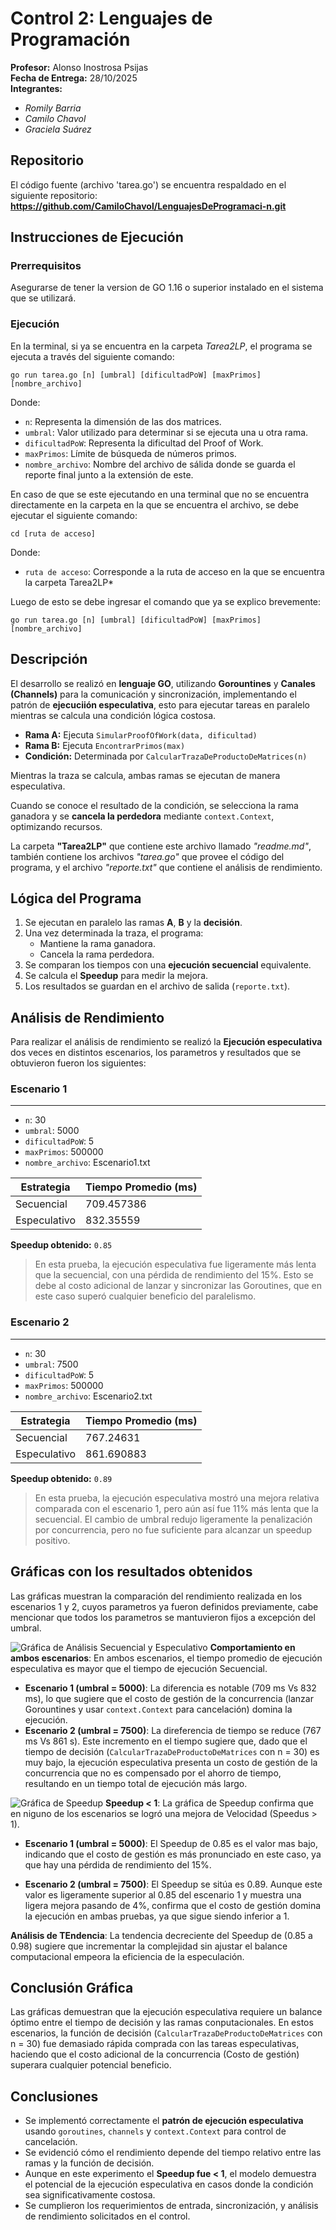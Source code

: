 # Control 2: Lenguajes de Programación

**Profesor:** Alonso Inostrosa Psijas  
**Fecha de Entrega:** 28/10/2025  
**Integrantes:**
- *Romily Barria*
- *Camilo Chavol*
- *Graciela Suárez*

## Repositorio
El código fuente (archivo 'tarea.go') se encuentra respaldado en el siguiente repositorio:  
**https://github.com/CamiloChavol/LenguajesDeProgramaci-n.git**


## Instrucciones de Ejecución

### Prerrequisitos 
Asegurarse de tener la version de GO 1.16 o superior instalado en el sistema que se utilizará.

### Ejecución

En la terminal, si ya se encuentra en la carpeta *Tarea2LP*, el programa se ejecuta a través del siguiente comando:    
``` 
go run tarea.go [n] [umbral] [dificultadPoW] [maxPrimos] [nombre_archivo]
```
Donde:
- `n`: Representa la dimensión de las dos matrices.  
- `umbral`: Valor utilizado para determinar si se ejecuta una u otra rama.  
- `dificultadPoW`: Representa la dificultad del Proof of Work.  
- `maxPrimos`: Límite de búsqueda de números primos.   
- `nombre_archivo`: Nombre del archivo de sálida donde se guarda el reporte final junto a la extensión de este.

En caso de que se este ejecutando en una terminal que no se encuentra directamente en la carpeta en la que se encuentra el archivo, se debe ejecutar el siguiente comando:  
``` 
cd [ruta de acceso]
```
Donde:
- `ruta de acceso`: Corresponde a la ruta de acceso en la que se encuentra la carpeta Tarea2LP*   

Luego de esto se debe ingresar el comando que ya se explico brevemente:  
``` 
go run tarea.go [n] [umbral] [dificultadPoW] [maxPrimos] [nombre_archivo]
```


## Descripción 

El desarrollo se realizó en **lenguaje GO**, utilizando **Gorountines** y **Canales (Channels)** para la comunicación y sincronización, implementando el patrón de **ejecuciión especulativa**, esto para ejecutar tareas en paralelo mientras se calcula una condición lógica costosa.

- **Rama A:** Ejecuta `SimularProofOfWork(data, dificultad)`  
- **Rama B:** Ejecuta `EncontrarPrimos(max)`  
- **Condición:** Determinada por `CalcularTrazaDeProductoDeMatrices(n)`

Mientras la traza se calcula, ambas ramas se ejecutan de manera especulativa.  

Cuando se conoce el resultado de la condición, se selecciona la rama ganadora y se **cancela la perdedora** mediante `context.Context`, optimizando recursos.  

La carpeta **"Tarea2LP"** que contiene este archivo llamado *"readme.md"*, también contiene los archivos *"tarea.go"* que provee el código del programa, y el archivo *"reporte.txt"* que contiene el análisis de rendimiento.

## Lógica del Programa

1. Se ejecutan en paralelo las ramas **A**, **B** y la **decisión**.  
2. Una vez determinada la traza, el programa:
   - Mantiene la rama ganadora.  
   - Cancela la rama perdedora.  
3. Se comparan los tiempos con una **ejecución secuencial** equivalente.  
4. Se calcula el **Speedup** para medir la mejora.  
5. Los resultados se guardan en el archivo de salida (`reporte.txt`).

## Análisis de Rendimiento
Para realizar el análisis de rendimiento se realizó la **Ejecución especulativa** dos veces en distintos escenarios, los parametros y resultados que se obtuvieron fueron los siguientes: 

### Escenario 1
---
- `n`: 30
- `umbral`: 5000
- `dificultadPoW`: 5
- `maxPrimos`: 500000  
- `nombre_archivo`: Escenario1.txt

| Estrategia     | Tiempo Promedio (ms) |
|----------------|---------------------|
| Secuencial     | 709.457386          |
| Especulativo   | 832.35559           |

**Speedup obtenido:** `0.85`  
> En esta prueba, la ejecución especulativa fue ligeramente más lenta que la secuencial, con una pérdida de rendimiento del 15%. Esto se debe al costo adicional de lanzar y sincronizar las Goroutines, que en este caso superó cualquier beneficio del paralelismo.


### Escenario 2
---
- `n`: 30
- `umbral`: 7500
- `dificultadPoW`: 5
- `maxPrimos`: 500000  
- `nombre_archivo`: Escenario2.txt   
   

| Estrategia     | Tiempo Promedio (ms) |
|----------------|---------------------|
| Secuencial     | 767.24631           |
| Especulativo   | 861.690883          |

**Speedup obtenido:** `0.89`  
> En esta prueba, la ejecución especulativa mostró una mejora relativa comparada con el escenario 1, pero aún así fue 11% más lenta que la secuencial. El cambio de umbral redujo ligeramente la penalización por concurrencia, pero no fue suficiente para alcanzar un speedup positivo.

## Gráficas con los resultados obtenidos
Las gráficas muestran la comparación del rendimiento realizada en los escenarios 1 y 2, cuyos parametros ya fueron definidos previamente, cabe mencionar que todos los parametros se mantuvieron fijos a excepción del umbral.

![Gráfica de Análisis Secuencial y Especulativo](img/Tiempo%20Promedio%20Secuencial%20Vs%20Especulativo.png)
**Comportamiento en ambos escenarios**: En ambos escenarios, el tiempo promedio de ejecución especulativa es mayor que el tiempo de ejecución Secuencial.
- **Escenario 1 (umbral = 5000)**: La diferencia es notable (709 ms Vs 832 ms), lo que sugiere que el costo de gestión de la concurrencia (lanzar Gorountines y usar `context.Context` para cancelación) domina la ejecución.
- **Escenario 2 (umbral = 7500)**: La direferencia de tiempo se reduce (767 ms Vs 861 s). Este incremento en el tiempo sugiere que, dado que el tiempo de decisión (`CalcularTrazaDeProductoDeMatrices` con n = 30) es muy bajo, la ejecución especulativa presenta un costo de gestión de la concurrencia que no es compensado por el ahorro de tiempo, resultando en un tiempo total de ejecución más largo.

![Gráfica de Speedup](img/Speedup.png)
**Speedup < 1**: La gráfica de Speedup confirma que en niguno de los escenarios se logró una mejora de Velocidad (Speedus > 1).
- **Escenario 1 (umbral = 5000)**: El Speedup de 0.85 es el valor mas bajo, indicando que el costo de gestión es más pronunciado en este caso, ya que hay una pérdida de rendimiento del 15%.

- **Escenario 2 (umbral = 7500)**: El Speedup se sitúa es 0.89. Aunque este valor es ligeramente superior al 0.85 del escenario 1 y muestra una ligera mejora pasando de 4%, confirma que el costo de gestión domina la ejecución en ambas pruebas, ya que sigue siendo inferior a 1.

**Análisis de TEndencia**: La tendencia decreciente del Speedup de (0.85 a 0.98) sugiere que incrementar la complejidad sin ajustar el balance computacional empeora la eficiencia de la especulación.

## Conclusión Gráfica
Las gráficas demuestran que la ejecución especulativa requiere un balance óptimo entre el tiempo de decisión y las ramas conputacionales. En estos escenarios, la función de decisión (`CalcularTrazaDeProductoDeMatrices` con n = 30) fue demasiado rápida comprada con las tareas especulativas, haciendo que el costo adicional de la concurrencia (Costo de gestión) superara cualquier potencial beneficio.


## Conclusiones

- Se implementó correctamente el **patrón de ejecución especulativa** usando `goroutines`, `channels` y `context.Context` para control de cancelación.  
- Se evidenció cómo el rendimiento depende del tiempo relativo entre las ramas y la función de decisión.  
- Aunque en este experimento el **Speedup fue < 1**, el modelo demuestra el potencial de la ejecución especulativa en casos donde la condición sea significativamente costosa.  
- Se cumplieron los requerimientos de entrada, sincronización, y análisis de rendimiento solicitados en el control.

